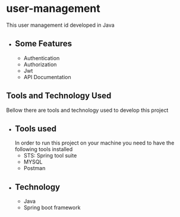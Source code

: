 # user-management
This user management id developed in Java
* Some Features
  -------------
  - Authentication
  - Authorization
  - Jwt
  - API Documentation
    
Tools and Technology Used
-------------------------
Bellow there are tools and technology used to develop this project
* Tools used
  ----------
  In order to run this project on your machine you need to have the following tools installed 
  - STS: Spring tool suite
  - MYSQL
  - Postman
* Technology
  ----------
   - Java
   - Spring boot framework

